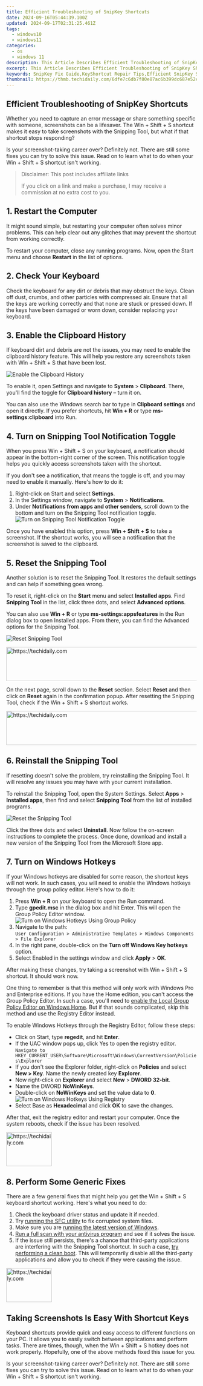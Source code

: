 ```yaml
---
title: Efficient Troubleshooting of SnipKey Shortcuts
date: 2024-09-16T05:44:39.100Z
updated: 2024-09-17T02:31:25.461Z
tags:
  - windows10
  - windows11
categories:
  - os
  - windows 11
description: This Article Describes Efficient Troubleshooting of SnipKey Shortcuts
excerpt: This Article Describes Efficient Troubleshooting of SnipKey Shortcuts
keywords: SnipKey Fix Guide,KeyShortcut Repair Tips,Efficient SnipKey Solutions,Quick SnipKey Troubleshooting,Shortcuts Error Resolution,Optimize SnipKey Usage,Streamline KeySnip Fixes
thumbnail: https://thmb.techidaily.com/6dfe7c6db7f80e87ac6b399dc687e52e1d331efd7fce0bd5f581a2c33f337372.jpg
---
```


## Efficient Troubleshooting of SnipKey Shortcuts

 Whether you need to capture an error message or share something specific with someone, screenshots can be a lifesaver. The Win + Shift + S shortcut makes it easy to take screenshots with the Snipping Tool, but what if that shortcut stops responding?

 Is your screenshot-taking career over? Definitely not. There are still some fixes you can try to solve this issue. Read on to learn what to do when your Win + Shift + S shortcut isn't working.

>  Disclaimer: This post includes affiliate links
>
>  If you click on a link and make a purchase, I may receive a commission at no extra cost to you.
>

## 1\. Restart the Computer

 It might sound simple, but restarting your computer often solves minor problems. This can help clear out any glitches that may prevent the shortcut from working correctly.

 To restart your computer, close any running programs. Now, open the Start menu and choose **Restart** in the list of options.

## 2\. Check Your Keyboard

 Check the keyboard for any dirt or debris that may obstruct the keys. Clean off dust, crumbs, and other particles with compressed air. Ensure that all the keys are working correctly and that none are stuck or pressed down. If the keys have been damaged or worn down, consider replacing your keyboard.

## 3\. Enable the Clipboard History

 If keyboard dirt and debris are not the issues, you may need to enable the clipboard history feature. This will help you restore any screenshots taken with Win + Shift + S that have been lost.

![Enable the Clipboard History](https://static1.makeuseofimages.com/wordpress/wp-content/uploads/2023/05/enable-the-clipboard-history.jpg)

 To enable it, open Settings and navigate to **System** \> **Clipboard**. There, you'll find the toggle for **Clipboard history** – turn it on.

 You can also use the Windows search bar to type in **Clipboard settings** and open it directly. If you prefer shortcuts, hit **Win + R** or type **ms-settings:clipboard** into Run.

## 4\. Turn on Snipping Tool Notification Toggle

 When you press Win + Shift + S on your keyboard, a notification should appear in the bottom-right corner of the screen. This notification toggle helps you quickly access screenshots taken with the shortcut.

 If you don't see a notification, that means the toggle is off, and you may need to enable it manually. Here's how to do it:

1. Right-click on Start and select **Settings**.
2. In the Settings window, navigate to **System** \> **Notifications**.
3. Under **Notifications from apps and other senders**, scroll down to the bottom and turn on the Snipping Tool notification toggle.  
![Turn on Snipping Tool Notification Toggle](https://static1.makeuseofimages.com/wordpress/wp-content/uploads/2023/05/turn-on-snipping-tool-notification-toggle.jpg)

 Once you have enabled this option, press **Win + Shift + S** to take a screenshot. If the shortcut works, you will see a notification that the screenshot is saved to the clipboard.

## 5\. Reset the Snipping Tool

 Another solution is to reset the Snipping Tool. It restores the default settings and can help if something goes wrong.

 To reset it, right-click on the **Start** menu and select **Installed apps**. Find **Snipping Tool** in the list, click three dots, and select **Advanced options**.

 You can also use **Win + R** or type **ms-settings:appsfeatures** in the Run dialog box to open Installed apps. From there, you can find the Advanced options for the Snipping Tool.

![Reset Snipping Tool](https://static1.makeuseofimages.com/wordpress/wp-content/uploads/2023/05/reset-snipping-tool.jpg)

<!-- affiliate ads begin -->
<a href="https://zebaoaffiliateprogram.pxf.io/c/5597632/2137973/21526" target="_top" id="2137973">
  <img src="//a.impactradius-go.com/display-ad/21526-2137973" border="0" alt="https://techidaily.com" width="728" height="90"/>
</a>
<img height="0" width="0" src="https://zebaoaffiliateprogram.pxf.io/i/5597632/2137973/21526" style="position:absolute;visibility:hidden;" border="0" />
<!-- affiliate ads end -->

 On the next page, scroll down to the **Reset** section. Select **Reset** and then click on **Reset** again in the confirmation popup. After resetting the Snipping Tool, check if the Win + Shift + S shortcut works.

<!-- affiliate ads begin -->
<a href="https://appsumo.8odi.net/c/5597632/2129738/7443" target="_top" id="2129738">
  <img src="//a.impactradius-go.com/display-ad/7443-2129738" border="0" alt="https://techidaily.com" width="728" height="90"/>
</a>
<img height="0" width="0" src="https://appsumo.8odi.net/i/5597632/2129738/7443" style="position:absolute;visibility:hidden;" border="0" />
<!-- affiliate ads end -->

## 6\. Reinstall the Snipping Tool

 If resetting doesn't solve the problem, try reinstalling the Snipping Tool. It will resolve any issues you may have with your current installation.

 To reinstall the Snipping Tool, open the System Settings. Select **Apps** \> **Installed apps**, then find and select **Snipping Tool** from the list of installed programs.

![Reset the Snipping Tool](https://static1.makeuseofimages.com/wordpress/wp-content/uploads/2023/05/reset-the-snipping-tool.jpg)

 Click the three dots and select **Uninstall**. Now follow the on-screen instructions to complete the process. Once done, download and install a new version of the Snipping Tool from the Microsoft Store app.

## 7\. Turn on Windows Hotkeys

 If your Windows hotkeys are disabled for some reason, the shortcut keys will not work. In such cases, you will need to enable the Windows hotkeys through the group policy editor. Here's how to do it:

1. Press **Win + R** on your keyboard to open the Run command.
2. Type **gpedit.msc** in the dialog box and hit Enter. This will open the Group Policy Editor window.  
![Turn on Windows Hotkeys Using Group Policy](https://static1.makeuseofimages.com/wordpress/wp-content/uploads/2023/05/turn-on-windows-hotkeys-using-group-policy.jpg)
3. Navigate to the path:  
`User Configuration > Administrative Templates > Windows Components > File Explorer`
4. In the right pane, double-click on the **Turn off Windows Key hotkeys** option.
5. Select Enabled in the settings window and click **Apply** \> **OK**.

 After making these changes, try taking a screenshot with Win + Shift + S shortcut. It should work now.

 One thing to remember is that this method will only work with Windows Pro and Enterprise editions. If you have the Home edition, you can't access the Group Policy Editor. In such a case, you'll need to [enable the Local Group Policy Editor on Windows Home](https://www.makeuseof.com/tag/access-group-policy-editor-even-windows-home-settings-try/). But if that sounds complicated, skip this method and use the Registry Editor instead.

 To enable Windows Hotkeys through the Registry Editor, follow these steps:

* Click on Start, type **regedit**, and hit **Enter**.
* If the UAC window pops up, click Yes to open the registry editor.  
`Navigate to HKEY_CURRENT_USER\Software\Microsoft\Windows\CurrentVersion\Policies\Explorer`
* If you don't see the Explorer folder, right-click on **Policies** and select **New > Key**. Name the newly created key **Explorer**.
* Now right-click on **Explorer** and select **New** \> **DWORD 32-bit**.
* Name the DWORD **NoWinKeys**.
* Double-click on **NoWinKeys** and set the value data to **0**.  
![Turn on Windows Hotkeys Using Registry](https://static1.makeuseofimages.com/wordpress/wp-content/uploads/2023/05/turn-on-windows-hotkeys-using-registry.jpg)
* Select Base as **Hexadecimal** and click **OK** to save the changes.

 After that, exit the registry editor and restart your computer. Once the system reboots, check if the issue has been resolved.

<!-- affiliate ads begin -->
<a href="https://25home.pxf.io/c/5597632/2123466/16836" target="_top" id="2123466">
  <img src="//a.impactradius-go.com/display-ad/16836-2123466" border="0" alt="https://techidaily.com" width="120" height="90"/>
</a>
<img height="0" width="0" src="https://25home.pxf.io/i/5597632/2123466/16836" style="position:absolute;visibility:hidden;" border="0" />
<!-- affiliate ads end -->

## 8\. Perform Some Generic Fixes

 There are a few general fixes that might help you get the Win + Shift + S keyboard shortcut working. Here's what you need to do:

1. Check the keyboard driver status and update it if needed.
2. Try [running the SFC utility](https://www.makeuseof.com/windows-built-in-repair-tools/) to fix corrupted system files.
3. Make sure you are [running the latest version of Windows](https://www.makeuseof.com/update-windows-manually/).
4. [Run a full scan with your antivirus program](https://www.makeuseof.com/scan-for-viruses-without-buying-antivirus-software/) and see if it solves the issue.
5. If the issue still persists, there's a chance that third-party applications are interfering with the Snipping Tool shortcut. In such a case, [try performing a clean boot](https://www.makeuseof.com/clean-boot-windows-11/). This will temporarily disable all the third-party applications and allow you to check if they were causing the issue.

<!-- affiliate ads begin -->
<a href="https://aligracehair.sjv.io/c/5597632/2135407/19272" target="_top" id="2135407">
  <img src="//a.impactradius-go.com/display-ad/19272-2135407" border="0" alt="https://techidaily.com" width="120" height="90"/>
</a>
<img height="0" width="0" src="https://aligracehair.sjv.io/i/5597632/2135407/19272" style="position:absolute;visibility:hidden;" border="0" />
<!-- affiliate ads end -->

## Taking Screenshots Is Easy With Shortcut Keys

 Keyboard shortcuts provide quick and easy access to different functions on your PC. It allows you to easily switch between applications and perform tasks. There are times, though, when the Win + Shift + S hotkey does not work properly. Hopefully, one of the above methods fixed this issue for you.

 Is your screenshot-taking career over? Definitely not. There are still some fixes you can try to solve this issue. Read on to learn what to do when your Win + Shift + S shortcut isn't working.

<ins class="adsbygoogle"
      style="display:block"
      data-ad-client="ca-pub-7571918770474297"
      data-ad-slot="8358498916"
      data-ad-format="auto"
      data-full-width-responsive="true"></ins>
    




